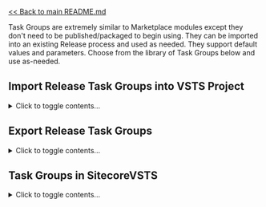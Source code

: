 [<< Back to main README.md](../README.md)

Task Groups are extremely similar to Marketplace modules except they don't need to be published/packaged to begin using. They can be imported into an existing Release process and used as needed. They support default values and parameters. Choose from the library of Task Groups below and use as-needed.

## Import Release Task Groups into VSTS Project

<details><summary>Click to toggle contents...</summary>


![Import Task Group](../ReadMeImages/ImportTaskGroup.png)

</details>

## Export Release Task Groups

<details><summary>Click to toggle contents...</summary>


![Export Task Group](../ReadMeImages/ExportTaskGroup.png)

</details>

## Task Groups in SitecoreVSTS

<details><summary>Click to toggle contents...</summary>

---

#### Copy .Net 4.5 SPD Scripts
*   Dependent on: **Download GeekHive Scripts** Build Task, .Net 4.5 web project
*   Parameters: 
    *   SitecoreWebRoot
	    *   Default Value: **C:\inetpub\wwwroot\Sitecore\Website**
*   Notable Properties:
    *   Source Folder
	    *   Default Value: **$(System.DefaultWorkingDirectory)\_Base Build\drop\SitecoreVSTS\Scripts\SPD\Net4.5**
		*   Potential Changes: The path "_Base Build" is dependent on the name of your build. If the Build Template is used, it should default to "_Base Build".
*   This task copies all required code and config files to execute Sitecore Package Deployer to the web root.

---

#### Copy Files to Sitecore Web Root
*   Dependent on: N/A
*   Parameters: 
    *   SitecoreWebRoot
	    *   Default Value: **C:\inetpub\wwwroot\Sitecore\Website**
	*   WebDeployLocation
	    *   Default Value: **$(System.DefaultWorkingDirectory)\_Base Build\drop\_PublishedWebsites\TDS.Project**
		*   Update the **Default Value** to match your build artifact output.
*   Notable Properties: N/A
*   This task copies TDS Classic build output to the web root. This will be the compiled website.

---

#### Copy Update Packages for SPD
*   Dependent on: TDS Classic Update Packages
*   Parameters: 
    *   SPD.DataFolder
	    *   Default Value: **C:\inetpub\wwwroot\Sitecore\Data\SitecorePackageDeployer**
	*   TDSFolder.TDSProject.update
	    *   Default Value: **\*\***
		*   Update this value on each implementation of this Task Group. Do not modify the **Default Value**. An example implementation value would be *TDS.Content\TDS.Content.update*
*   Notable Properties:
    *   Source Folder
	    *   Default Value: **$(System.DefaultWorkingDirectory)\_Base Build\drop\_Packages**
		*   Potential Changes: The path "_Base Build" is dependent on the name of your build. If the Build Template is used, it should default to "_Base Build".
*   This task copies all listed TDS Update Packages to the Sitecore Package Deployer folder.

---

#### Delete files pre-Deploy
*   Dependent on: N/A
*   Parameters: 
    *   PathsFilesToDelete
	    *   Default Value: (none)
	*   WebDeployLocation
	    *   Default Value: **$(System.DefaultWorkingDirectory)\_Base Build\drop\_PublishedWebsites\TDS.Project**
		*   Update this value to point to the output of your TDS web project output.
*   Notable Properties: N/A
*   This task simply removes any files not needed for a particular environment prior to copying the contents of the webroot. For example, a CD environment may need particular files removed prior to copying.

---

#### Empty Upgrade Directory
*   Dependent on: N/A
*   Parameters: 
    *   SitecoreWebRoot
	    *   Default Value: **C:\inetpub\wwwroot\Sitecore\Website**
*   Notable Properties: N/A
*   This task empties the *~\temp\__UpgradeHistory* folder. This folder will contain all SPD installs. After a while, it can grow quite large if this maintenance task is not in place.

---

#### Prime Site
*   Dependent on: **Download GeekHive Scripts** Build Task
*   Parameters: 
    *   BasicAuthPassword
	    *   Default Value: (none)
	*   BasicAuthUsername
	    *   Default Value: (none)
	*   primeUrl
	    *   Default Value: http://site.name
		*   Update this value on each implementation of this Task Group.
*   Notable Properties:
    *   Script Path
	    *   Default Value: **$(System.DefaultWorkingDirectory)\_Base Build\drop\SitecoreVSTS\Scripts\All\Execute Url\ExecuteUrl.ps1**
		*   Potential Changes: The path "_Base Build" is dependent on the name of your build. If the Build Template is used, it should default to "_Base Build".
	*   Working Directory (Advanced Section)
	    *   Default Value: **$(System.DefaultWorkingDirectory)\_Base Build\drop\SitecoreVSTS\Scripts\All\Execute Url**
		*   Potential Changes: The path "_Base Build" is dependent on the name of your build. If the Build Template is used, it should default to "_Base Build".
*   This task relies simply issues a request to a website/page. If Basic Authentication support is required, enter a username and password. If not, leave blank.

---

#### Replace tokens in ArtifactWebRoot
*   Dependent on: [**Replace Tokens** Marketplace module](https://marketplace.visualstudio.com/items?itemName=qetza.replacetokens).
*   Parameters: 
    *   ArtifactWebRoot
	    *   Default Value: **$(System.DefaultWorkingDirectory)\_Base Build\drop\_PublishedWebsites\TDS.Project**
		*   Potential Changes: The path "_Base Build" is dependent on the name of your build. If the Build Template is used, it should default to "_Base Build".
*   Notable Properties: 
    *   Target files
	    *   Default Value: **\*\*/\*.config
		*   This likely does not need to change. It targets all config files for replacement values.
	*   Token prefix
	    *   Default Value: **\#\{**
		*   This is likely the proper value, however if you are targeting replacements in a different way, update this value.
	*   Token suffix
	    *   Default Value: **\}\#**
		*   This is likely the proper value, however if you are targeting replacements in a different way, update this value.
*   This task replaces tokens in config files. For example, if you are transforming a *.Release.config with a value of **\#\{WebDatabaseConnectionString\}\#**, this task will review Release Variables for any match for the specific environment for **WebDatabaseConnectionString** and include the proper value.

---

#### Run Install URL
*   Dependent on: **Download GeekHive Scripts** Build Task, **Copy Update Packages for SPD** Release Task, **Copy .Net X.X SPD Scripts** Release Task
*   Parameters: 
    *   BasicAuthPassword
	    *   Default Value: (none)
	*   BasicAuthUsername
	    *   Default Value: (none)
	*   hostname
	    *   Default Value:  **http://site.name**
*   Notable Properties:
    *   Script Path
	    *   Default Value: **$(System.DefaultWorkingDirectory)\_Base Build\drop\SitecoreVSTS\Scripts\All\Execute Url\ExecuteUrl.ps1**
		*   Potential Changes: The path "_Base Build" is dependent on the name of your build. If the Build Template is used, it should default to "_Base Build".
	*   Arguments
	    *   Default Value: **-SiteUrl '$(hostname)/StartSitecorePackageDeployer.aspx?response=json' -Username $(BasicAuthUsername) -Password $(BasicAuthPassword) -RepeatInterval 3**
		*   Potential Changes: If Basic Authentication is not required, leave these fields blank. Repeat Inverval is in *seconds*.
	*   Working Directory (Advanced Section)
	    *   Default Value: **$(System.DefaultWorkingDirectory)\_Base Build\drop\SitecoreVSTS\Scripts\All\Execute Url**
		*   Potential Changes: The path "_Base Build" is dependent on the name of your build. If the Build Template is used, it should default to "_Base Build".
*   This task installs all Update Packages in the Sitecore Package Deployer folder. It performs an *asynchronous* install. Every *RepeatInterval* seconds it checks the current status of the install. It only ends the task once all Update Packages have been installed.

---

#### Smart AppPool Recycle
*   Dependent on: **Download GeekHive Scripts** Build Task
*   Parameters: 
    *   AppPoolName
	    *   Default Value: (none)
		*   The name of the application pool in IIS that you are targeting. *Modify this per implementation.*
*   Notable Properties:
    *   Script Path
	    *   Default Value: **$(System.DefaultWorkingDirectory)\_Base Build\drop\SitecoreVSTS\Scripts\All\recycle-app-pool.ps1**
		*   Potential Changes: The path "_Base Build" is dependent on the name of your build. If the Build Template is used, it should default to "_Base Build".
	*   Arguments
	    *   Default Value: **-AppPool $(AppPoolName) -Count 10 -Delay 30000**
		*   Potential Changes: It will perform 10 *checks*, one every 30 seconds by default, for a total runtime of 5 minutes. Modify as-needed.
	*   Working Directory (Advanced Section)
	    *   Default Value: **$(System.DefaultWorkingDirectory)\_Base Build\drop\SitecoreVSTS\Scripts**
		*   Potential Changes: The path "_Base Build" is dependent on the name of your build. If the Build Template is used, it should default to "_Base Build".
*   This task recycles the web application pool. It ensures that a brand new app pool is ready after the task is complete, as opposed to allowing a lingering/obsolete app pool that may serve requests. **Note: this task requires that the agent running the deployment has permission to perform an app pool recycle.**

---

#### Tag Repository with Latest Release
*   Dependent on: **Download GeekHive Scripts** Build Task, [Git installed on server](https://git-scm.com/download/win) (must restart agent to see additional capability), [GitDeltaDeploy](https://www.nuget.org/packages/Hedgehog.TDS.BuildExtensions.GitDeltaDeploy/) configured and enabled (if not enabled, this task will fail, but continue. It is enabled at build queue time)
*   Parameters: 
    *   DeltaFileLocation
	    *   Default Value: **$(System.DefaultWorkingDirectory)\_Base Build\drop\Delta\LastDeploymentGitCommitId.txt**
		*   The path "_Base Build" is dependent on the name of your build. If the Build Template is used, it should default to "_Base Build".
	*   RepoPassword
	    *   Default Value: **(none), \<use a secure variable to hold this\>**
		*   ***Use a secure VSTS Release Variable to hold the repository password.***
	*   RepoUrl
	    *   Default Value: **project.visualstudio.com/_git/projectname**
		*   The link to the Git repository. Note: do not include the "https://" portion of the URL.
	*   RepoUsername
	    *   Default Value: **name%40email.com**
		*   The email/username for the Git repository. Note: **'@'** must be encoded to **'%40'** in an email.
	*   TempRepoLocation
	    *   Default Value: **C:\agent\Repo Temp**
		*   The path where the repository will be cloned to. This directory will be created and removed during execution.
*   Notable Properties:
    *   Script Path
	    *   Default Value: **$(System.DefaultWorkingDirectory)\_Base Build\drop\SitecoreVSTS\Scripts\CM Only\TagRepo.ps1**
		*   Potential Changes: The path "_Base Build" is dependent on the name of your build. If the Build Template is used, it should default to "_Base Build".
	*   Arguments
	    *   Default Value: **-RepoUrl "$(RepoUrl)" -Username $(RepoUsername) -Password $(RepoPassword) -Location "$(TempRepoLocation)" -DeltaFile "$(DeltaFileLocation)"**
		*   Potential Changes: Likely no changes needed.
	*   Working Directory (Advanced Section)
	    *   Default Value: **$(System.DefaultWorkingDirectory)\_Base Build\drop\SitecoreVSTS\Scripts\CM Only**
		*   Potential Changes: The path "_Base Build" is dependent on the name of your build. If the Build Template is used, it should default to "_Base Build".
	*   Continue on error (Control Options Section)
	    *   Default Value: **\<checked\>**
		*   Potential Changes: Because this task can fail when GitDeltaDeploy is not enabled for a build, it intentionally continues on error.
*   This task automatically tags the current commit with the tag **"ProductionRelease"**. This enables GitDeltaDeploy to be fully automated. Only run this task on a CM server as part of a CD deployment. **See image below for executing a CM agent from a CD Task.**

![CM Agent on CD Task](../ReadMeImages/TagRepoWithLatest.png)

---

</details>